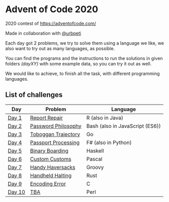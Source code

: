 # Advent of Code 2020
2020 contest of https://adventofcode.com/

Made in collaboration with [@urbpeti](https://github.com/urbpeti)

Each day got 2 problems, we try to solve them using a language we like, we also want to try out as many languages, as possible.

You can find the programs and the instructions to run the solutions in given folders _(dayXY)_ with some example data, so you can try it out as well.

We would like to achieve, to finish all the task, with different programming languages.

## List of challenges

| Day  | Problem   | Language   |
|-------------- | -------------- | -------------- |
| [Day 1](https://github.com/akbence/adventofcode2020/tree/master/day1)    | [Report Repair](https://github.com/akbence/adventofcode2020/blob/master/day1/task.md)     | R (also in Java)     |
| [Day 2](https://github.com/akbence/adventofcode2020/tree/master/day2)    | [Password Philosophy](https://github.com/akbence/adventofcode2020/blob/master/day2/task.md)     | Bash (also in JavaScript (ES6))     |
| [Day 3](https://github.com/akbence/adventofcode2020/tree/master/day3)    | [Toboggan Trajectory](https://github.com/akbence/adventofcode2020/blob/master/day3/task.md)     | Go     |
| [Day 4](https://github.com/akbence/adventofcode2020/tree/master/day4)    | [Passport Processing](https://github.com/akbence/adventofcode2020/blob/master/day4/task.md)     | F# (also in Python)     |
| [Day 5](https://github.com/akbence/adventofcode2020/tree/master/day5)    | [Binary Boarding](https://github.com/akbence/adventofcode2020/blob/master/day5/task.md)     |  Haskell    |
| [Day 6](https://github.com/akbence/adventofcode2020/tree/master/day6)    | [Custom Customs](https://github.com/akbence/adventofcode2020/blob/master/day6/task.md)     |  Pascal    |
| [Day 7](https://github.com/akbence/adventofcode2020/tree/master/day7)    | [Handy Haversacks](https://github.com/akbence/adventofcode2020/blob/master/day7/task.md)     |  Groovy    |
| [Day 8](https://github.com/akbence/adventofcode2020/tree/master/day8)    | [Handheld Halting](https://github.com/akbence/adventofcode2020/blob/master/day8/task.md)     |  Rust    |
| [Day 9](https://github.com/akbence/adventofcode2020/tree/master/day9)    | [Encoding Error](https://github.com/akbence/adventofcode2020/blob/master/day9/task.md)     |  C    |
| [Day 10](https://github.com/akbence/adventofcode2020/tree/master/day10)    | [TBA](https://github.com/akbence/adventofcode2020/blob/master/day10/task.md)     |  Perl    |

